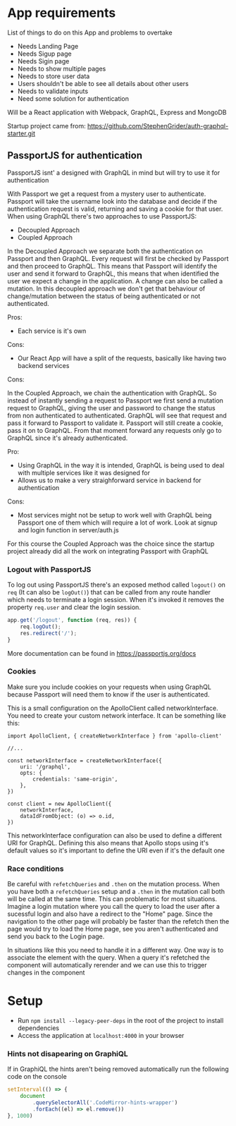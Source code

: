 # App requirements

List of things to do on this App and problems to overtake

-   Needs Landing Page
-   Needs Sigup page
-   Needs Sigin page
-   Needs to show multiple pages
-   Needs to store user data
-   Users shouldn't be able to see all details about other users
-   Needs to validate inputs
-   Need some solution for authentication

Will be a React application with Webpack, GraphQL, Express and MongoDB

Startup project came from: https://github.com/StephenGrider/auth-graphql-starter.git

## PassportJS for authentication

PassportJS isnt' a designed with GraphQL in mind but will try to use it for authentication

With Passport we get a request from a mystery user to authenticate. Passport will take the username look into the database and decide if the authentication request is valid, returning and saving a cookie for that user.
When using GraphQL there's two approaches to use PassportJS:

-   Decoupled Approach
-   Coupled Approach

In the Decoupled Approach we separate both the authentication on Passport and then GraphQL. Every request will first be checked by Passport and then proceed to GraphQL. This means that Passport will identify the user and send it forward to GraphQL, this means that when identified the user we expect a change in the application. A change can also be called a mutation. In this decoupled approach we don't get that behaviour of change/mutation between the status of being authenticated or not authenticated.

Pros:

-   Each service is it's own

Cons:

-   Our React App will have a split of the requests, basically like having two backend services

Cons:

In the Coupled Approach, we chain the authentication with GraphQL. So instead of instantly sending a request to Passport we first send a mutation request to GraphQL, giving the user and password to change the status from non authenticated to authenticated. GraphQL will see that request and pass it forward to Passport to validate it. Passport will still create a cookie, pass it on to GraphQL. From that moment forward any requests only go to GraphQL since it's already authenticated.

Pro:

-   Using GraphQL in the way it is intended, GraphQL is being used to deal with multiple services like it was designed for
-   Allows us to make a very straighforward service in backend for authentication

Cons:

-   Most services might not be setup to work well with GraphQL being Passport one of them which will require a lot of work. Look at signup and login function in server/auth.js

For this course the Coupled Approach was the choice since the startup project already did all the work on integrating Passport with GraphQL

### Logout with PassportJS

To log out using PassportJS there's an exposed method called `logout()` on `req` (It can also be `logOut()`) that can be called from any route handler which needs to terminate a login session. When it's invoked it removes the property `req.user` and clear the login session.

```js
app.get('/logout', function (req, res)) {
	req.logOut();
	res.redirect('/');
}

```

More documentation can be found in https://passportjs.org/docs

### Cookies

Make sure you include cookies on your requests when using GraphQL because Passport will need them to know if the user is authenticated.

This is a small configuration on the ApolloClient called networkInterface. You need to create your custom network interface. It can be something like this:

```
import ApolloClient, { createNetworkInterface } from 'apollo-client'

//...

const networkInterface = createNetworkInterface({
    uri: '/graphql',
    opts: {
        credentials: 'same-origin',
    },
})

const client = new ApolloClient({
	networkInterface,
    dataIdFromObject: (o) => o.id,
})

```

This networkInterface configuration can also be used to define a different URI for GraphQL. Defining this also means that Apollo stops using it's default values so it's important to define the URI even if it's the default one

### Race conditions

Be careful with `refetchQueries` and `.then` on the mutation process.
When you have both a `refetchQueries` setup and a `.then` in the mutation call both will be called at the same time. This can problematic for most situations. Imagine a login mutation where you call the query to load the user after a sucessful login and also have a redirect to the "Home" page. Since the navigation to the other page will probably be faster than the refetch then the page would try to load the Home page, see you aren't authenticated and send you back to the Login page.

In situations like this you need to handle it in a different way. One way is to associate the element with the query. When a query it's refetched the component will automatically rerender and we can use this to trigger changes in the component

# Setup

-   Run `npm install --legacy-peer-deps` in the root of the project to install dependencies
-   Access the application at `localhost:4000` in your browser

### Hints not disapearing on GraphiQL

If in GraphiQL the hints aren't being removed automatically run the following code on the console

```js
setInterval(() => {
    document
        .querySelectorAll('.CodeMirror-hints-wrapper')
        .forEach((el) => el.remove())
}, 1000)
```
